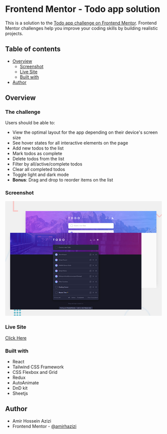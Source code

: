 # Frontend Mentor - Todo app solution

This is a solution to the [Todo app challenge on Frontend Mentor](https://www.frontendmentor.io/challenges/todo-app-Su1_KokOW). Frontend Mentor challenges help you improve your coding skills by building realistic projects.

## Table of contents

- [Overview](#overview)
  - [Screenshot](#screenshot)
  - [Live Site](#livesite)
  - [Built with](#built-with)
- [Author](#author)

## Overview

### The challenge

Users should be able to:

- View the optimal layout for the app depending on their device's screen size
- See hover states for all interactive elements on the page
- Add new todos to the list
- Mark todos as complete
- Delete todos from the list
- Filter by all/active/complete todos
- Clear all completed todos
- Toggle light and dark mode
- **Bonus**: Drag and drop to reorder items on the list

### Screenshot

![screenshot](./public/previewPicture.jpg)

### Live Site

[Click Here](https://phenomenal-gaufre-67ceb6.netlify.app/)

### Built with

- React
- Tailwind CSS Framework
- CSS Flexbox and Grid
- Redux
- AutoAnimate
- DnD kit
- Sheetjs

## Author

- Amir Hossein Azizi
- Frontend Mentor - [@amirhazizi](https://www.frontendmentor.io/profile/amirhazizi)
